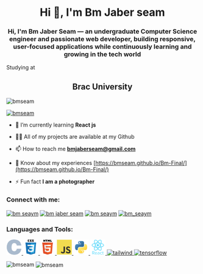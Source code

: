 <h1 align="center">Hi 👋, I'm Bm Jaber seam</h1>
<h3 align="center">Hi, I'm Bm Jaber Seam — an undergraduate Computer Science engineer and passionate web developer, building responsive, user-focused applications while continuously learning and growing in the tech world</h3>
<p> Studying at </P>
<h2 align="center"> Brac University</h2>

<p align="left"> <img src="https://komarev.com/ghpvc/?username=bmseam&label=Profile%20views&color=0e75b6&style=flat" alt="bmseam" /> </p>

<p align="left"> <a href="https://github.com/ryo-ma/github-profile-trophy"><img src="https://github-profile-trophy.vercel.app/?username=bmseam" alt="bmseam" /></a> </p>

- 🌱 I’m currently learning **React js**

- 👨‍💻 All of my projects are available at my Github

- 📫 How to reach me **bmjaberseam@gmail.com**

- 📄 Know about my experiences [https://bmseam.github.io/Bm-Final/](https://bmseam.github.io/Bm-Final/)

- ⚡ Fun fact **I am a photographer**

<h3 align="left">Connect with me:</h3>
<p align="left">
<a href="[https://twitter.com/bm seaym](https://x.com/SeaymBm)" target="blank"><img align="center" src="https://raw.githubusercontent.com/rahuldkjain/github-profile-readme-generator/master/src/images/icons/Social/twitter.svg" alt="bm seaym" height="30" width="40" /></a>
<a href="[https://linkedin.com/in/bm jaber seam](https://www.linkedin.com/in/bmjaberseam/)" target="blank"><img align="center" src="https://raw.githubusercontent.com/rahuldkjain/github-profile-readme-generator/master/src/images/icons/Social/linked-in-alt.svg" alt="bm jaber seam" height="30" width="40" /></a>
<a href="[https://fb.com/bm seaym](https://www.facebook.com/bm.seaym/)" target="blank"><img align="center" src="https://raw.githubusercontent.com/rahuldkjain/github-profile-readme-generator/master/src/images/icons/Social/facebook.svg" alt="bm seaym" height="30" width="40" /></a>
<a href="[https://instagram.com/bm_seaym](https://www.instagram.com/bm_seaym/)" target="blank"><img align="center" src="https://raw.githubusercontent.com/rahuldkjain/github-profile-readme-generator/master/src/images/icons/Social/instagram.svg" alt="bm_seaym" height="30" width="40" /></a>
</p>

<h3 align="left">Languages and Tools:</h3>
<p align="left"> <a href="https://www.cprogramming.com/" target="_blank" rel="noreferrer"> <img src="https://raw.githubusercontent.com/devicons/devicon/master/icons/c/c-original.svg" alt="c" width="40" height="40"/> </a> <a href="https://www.w3schools.com/css/" target="_blank" rel="noreferrer"> <img src="https://raw.githubusercontent.com/devicons/devicon/master/icons/css3/css3-original-wordmark.svg" alt="css3" width="40" height="40"/> </a> <a href="https://www.w3.org/html/" target="_blank" rel="noreferrer"> <img src="https://raw.githubusercontent.com/devicons/devicon/master/icons/html5/html5-original-wordmark.svg" alt="html5" width="40" height="40"/> </a> <a href="https://developer.mozilla.org/en-US/docs/Web/JavaScript" target="_blank" rel="noreferrer"> <img src="https://raw.githubusercontent.com/devicons/devicon/master/icons/javascript/javascript-original.svg" alt="javascript" width="40" height="40"/> </a> <a href="https://www.python.org" target="_blank" rel="noreferrer"> <img src="https://raw.githubusercontent.com/devicons/devicon/master/icons/python/python-original.svg" alt="python" width="40" height="40"/> </a> <a href="https://reactjs.org/" target="_blank" rel="noreferrer"> <img src="https://raw.githubusercontent.com/devicons/devicon/master/icons/react/react-original-wordmark.svg" alt="react" width="40" height="40"/> </a> <a href="https://tailwindcss.com/" target="_blank" rel="noreferrer"> <img src="https://www.vectorlogo.zone/logos/tailwindcss/tailwindcss-icon.svg" alt="tailwind" width="40" height="40"/> </a> <a href="https://www.tensorflow.org" target="_blank" rel="noreferrer"> <img src="https://www.vectorlogo.zone/logos/tensorflow/tensorflow-icon.svg" alt="tensorflow" width="40" height="40"/> </a> </p>

<p><img align="left" src="https://github-readme-stats.vercel.app/api/top-langs?username=bmseam&show_icons=true&locale=en&layout=compact" alt="bmseam" /></p>

<p>&nbsp;<img align="center" src="https://github-readme-stats.vercel.app/api?username=bmseam&show_icons=true&locale=en" alt="bmseam" /></p>

